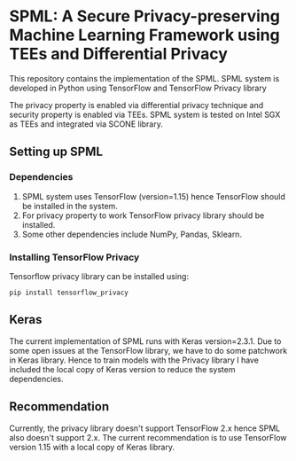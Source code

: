 # SPML: A Secure Privacy-preserving Machine Learning Framework using TEEs and Differential Privacy

This repository contains the implementation of the SPML. SPML system is developed 
in Python using TensorFlow and TensorFlow Privacy library

The privacy property is enabled via differential privacy technique and security property is enabled via TEEs.
SPML system is tested on Intel SGX as TEEs and integrated via SCONE library.

## Setting up SPML

### Dependencies

1. SPML system uses TensorFlow (version=1.15) hence TensorFlow should be installed in the system.
2. For privacy property to work TensorFlow privacy library should be installed.
3. Some other dependencies include NumPy, Pandas, Sklearn.

### Installing TensorFlow Privacy
Tensorflow privacy library can be installed using:

```
pip install tensorflow_privacy
```

## Keras
The current implementation of SPML runs with Keras version=2.3.1. Due to some open issues at the TensorFlow library, we have to do some patchwork in Keras library. Hence to train models with the Privacy library I have included the local copy of Keras version to reduce the system dependencies.

## Recommendation
Currently, the privacy library doesn't support TensorFlow 2.x hence SPML also doesn't support 2.x.
The current recommendation is to use TensorFlow version 1.15 with a local copy of Keras library.
